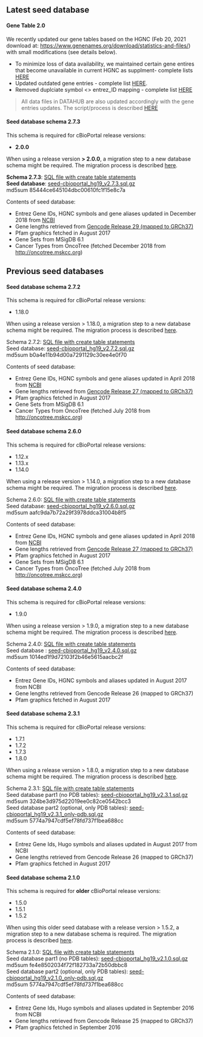 ## Latest seed database
#### Gene Table 2.0
We recently updated our gene tables based on the HGNC (Feb 20, 2021 download at: https://www.genenames.org/download/statistics-and-files/) with small modifications (see details below).
- To minimize loss of data availability, we maintained certain gene entires that become unavailable in current HGNC as supplment- complete lists [HERE](https://github.com/cBioPortal/datahub/blob/gene_update_doc/seedDB/gene-update-list/gene-supp.md)
- Updated outdated gene entries - complete list [HERE](https://github.com/cBioPortal/datahub/blob/gene_update_doc/seedDB/gene-update-list/gene-update.md).
- Removed duplciate symbol <> entrez_ID mapping - complete list [HERE](https://github.com/cBioPortal/datahub/blob/gene_update_doc/seedDB/gene-update-list/gene-removed.md)

> All data files in DATAHUB are also updated accordingly with the gene entries updates. The script/process is described [HERE](https://github.com/cBioPortal/datahub-study-curation-tools/tree/master/gene-table-update/data-file-migration)

#### Seed database schema 2.7.3

This schema is required for cBioPortal release versions:
- **2.0.0**

When using a release version **> 2.0.0**, a migration step to a new database schema might be required. The migration process is described [here](https://github.com/cBioPortal/cbioportal/blob/master/docs/Updating-your-cBioPortal-installation.md#running-the-migration-script).

**Schema 2.7.3**: [SQL file with create table statements](https://raw.githubusercontent.com/cBioPortal/cbioportal/v2.0.0/db-scripts/src/main/resources/cgds.sql)<br>
**Seed database**: [seed-cbioportal_hg19_v2.7.3.sql.gz](https://github.com/cBioPortal/datahub/raw/master/seedDB/seed-cbioportal_hg19_v2.7.3.sql.gz)<br>
md5sum 85444ce645104dbc00610fc1f15e8c7a

Contents of seed database:
- Entrez Gene IDs, HGNC symbols and gene aliases updated in December 2018 from [NCBI](ftp://ftp.ncbi.nih.gov/gene/DATA/GENE_INFO/Mammalia/Homo_sapiens.gene_info.gz)
- Gene lengths retrieved from [Gencode Release 29 (mapped to GRCh37)](https://www.gencodegenes.org/releases/29lift37.html)
- Pfam graphics fetched in August 2017
- Gene Sets from MSigDB 6.1
- Cancer Types from OncoTree (fetched December 2018 from http://oncotree.mskcc.org)

## Previous seed databases
#### Seed database schema 2.7.2

This schema is required for cBioPortal release versions:
- 1.18.0

When using a release version > 1.18.0, a migration step to a new database schema might be required. The migration process is described [here](https://github.com/cBioPortal/cbioportal/blob/master/docs/Updating-your-cBioPortal-installation.md#running-the-migration-script).

Schema 2.7.2: [SQL file with create table statements](https://raw.githubusercontent.com/cBioPortal/cbioportal/v1.18.0/db-scripts/src/main/resources/cgds.sql)<br>
Seed database: [seed-cbioportal_hg19_v2.7.2.sql.gz](https://github.com/cBioPortal/datahub/raw/9d7b90c53c189b6d2c083d156cea2932cd318c0a/seedDB/seed-cbioportal_hg19_v2.7.2.sql.gz)<br>
md5sum b0a4e11b94d00a7291129c30ee4e0f70

Contents of seed database:
- Entrez Gene IDs, HGNC symbols and gene aliases updated in April 2018 from [NCBI](ftp://ftp.ncbi.nih.gov/gene/DATA/GENE_INFO/Mammalia/Homo_sapiens.gene_info.gz)
- Gene lengths retrieved from [Gencode Release 27 (mapped to GRCh37)](https://www.gencodegenes.org/releases/27lift37.html)
- Pfam graphics fetched in August 2017
- Gene Sets from MSigDB 6.1
- Cancer Types from OncoTree (fetched July 2018 from http://oncotree.mskcc.org)

#### Seed database schema 2.6.0

This schema is required for cBioPortal release versions:
- 1.12.x
- 1.13.x
- 1.14.0

When using a release version > 1.14.0, a migration step to a new database schema might be required. The migration process is described [here](https://github.com/cBioPortal/cbioportal/blob/master/docs/Updating-your-cBioPortal-installation.md#running-the-migration-script).

Schema 2.6.0: [SQL file with create table statements](https://raw.githubusercontent.com/cBioPortal/cbioportal/v1.13.1/db-scripts/src/main/resources/cgds.sql)<br>
Seed database: [seed-cbioportal_hg19_v2.6.0.sql.gz](https://github.com/cBioPortal/datahub/raw/219cf5fc9a553dbc2bfa28a18283087def4a5cf4/seedDB/seed-cbioportal_hg19_v2.6.0.sql.gz)<br>
md5sum aafc9da7b72a29f3978ddca31004b8f5

Contents of seed database:
- Entrez Gene IDs, HGNC symbols and gene aliases updated in April 2018 from [NCBI](ftp://ftp.ncbi.nih.gov/gene/DATA/GENE_INFO/Mammalia/Homo_sapiens.gene_info.gz)
- Gene lengths retrieved from [Gencode Release 27 (mapped to GRCh37)](https://www.gencodegenes.org/releases/27lift37.html)
- Pfam graphics fetched in August 2017
- Gene Sets from MSigDB 6.1
- Cancer Types from OncoTree (fetched July 2018 from http://oncotree.mskcc.org)

#### Seed database schema 2.4.0

This schema is required for cBioPortal release versions:
- 1.9.0

When using a release version > 1.9.0, a migration step to a new database schema might be required. The migration process is described [here](https://github.com/cBioPortal/cbioportal/blob/master/docs/Updating-your-cBioPortal-installation.md#running-the-migration-script).

Schema 2.4.0: [SQL file with create table statements](https://raw.githubusercontent.com/cBioPortal/cbioportal/v1.9.0/db-scripts/src/main/resources/cgds.sql)<br>
Seed database : [seed-cbioportal_hg19_v2.4.0.sql.gz](https://github.com/cBioPortal/datahub/raw/b9662010756188a18051c983b8c445dd033703a9/seedDB/seed-cbioportal_hg19_v2.4.0.sql.gz)<br>
md5sum 1014ed1f9d72103f2b46e5615aacbc2f

Contents of seed database:
- Entrez Gene IDs, HGNC symbols and aliases updated in August 2017 from NCBI
- Gene lengths retrieved from Gencode Release 26 (mapped to GRCh37)
- Pfam graphics fetched in August 2017

#### Seed database schema 2.3.1

This schema is required for cBioPortal release versions:
- 1.7.1
- 1.7.2
- 1.7.3
- 1.8.0

When using a release version > 1.8.0, a migration step to a new database schema might be required. The migration process is described [here](https://github.com/cBioPortal/cbioportal/blob/master/docs/Updating-your-cBioPortal-installation.md#running-the-migration-script).

Schema 2.3.1: [SQL file with create table statements](https://raw.githubusercontent.com/cBioPortal/cbioportal/v1.7.3/db-scripts/src/main/resources/cgds.sql)<br>
Seed database part1 (no PDB tables): [seed-cbioportal_hg19_v2.3.1.sql.gz](https://github.com/cBioPortal/datahub/raw/285f60974a28940fe9a8f16d4e08d83a5ceb0085/seedDB/seed-cbioportal_hg19_v2.3.1.sql.gz)<br>
md5sum 324be3d975d22019ee0c82ce0542bcc3 <br>
Seed database part2 (optional, only PDB tables): [seed-cbioportal_hg19_v2.3.1_only-pdb.sql.gz](https://github.com/cBioPortal/datahub/raw/755548060edd3ce9d90f56369f5498d85ab3de1d/seedDB/seed-cbioportal_hg19_v2.3.1_only-pdb.sql.gz)<br>
md5sum 5774a7947cdf5ef78fd737f1bea688cc

Contents of seed database:
- Entrez Gene Ids, Hugo symbols and aliases updated in August 2017 from NCBI
- Gene lengths retrieved from Gencode Release 26 (mapped to GRCh37)
- Pfam graphics fetched in August 2017

#### Seed database schema 2.1.0

This schema is required for **older** cBioPortal release versions:
- 1.5.0
- 1.5.1
- 1.5.2

When using this older seed database with a release version > 1.5.2, a migration step to a new database schema is required. The migration process is described [here](https://github.com/cBioPortal/cbioportal/blob/master/docs/Updating-your-cBioPortal-installation.md#running-the-migration-script).

Schema 2.1.0: [SQL file with create table statements](https://raw.githubusercontent.com/cBioPortal/cbioportal/v1.5.1/db-scripts/src/main/resources/cgds.sql)<br>
Seed database part1 (no PDB tables): [seed-cbioportal_hg19_v2.1.0.sql.gz](https://github.com/cBioPortal/datahub/raw/84fd66daf8325ad9721895d1cc503653686de15e/seedDB/seed-cbioportal_hg19_v2.1.0.sql.gz)<br>
md5sum fe4e8502034f72f182733a72b50dbbc8 <br>
Seed database part2 (optional, only PDB tables): [seed-cbioportal_hg19_v2.1.0_only-pdb.sql.gz](https://github.com/cBioPortal/datahub/raw/84fd66daf8325ad9721895d1cc503653686de15e/seedDB/seed-cbioportal_hg19_v2.1.0_only-pdb.sql.gz)<br>
md5sum 5774a7947cdf5ef78fd737f1bea688cc

Contents of seed database:
- Entrez Gene Ids, Hugo symbols and aliases updated in September 2016 from NCBI
- Gene lengths retrieved from Gencode Release 25 (mapped to GRCh37)
- Pfam graphics fetched in September 2016
